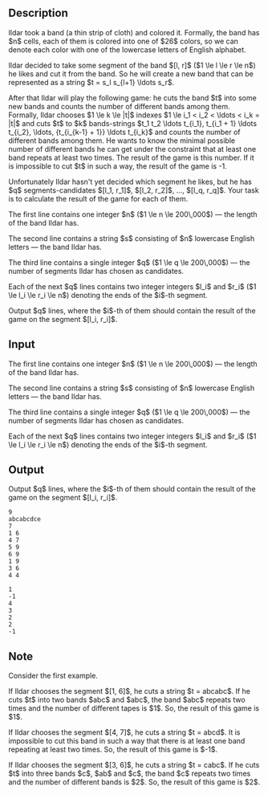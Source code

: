 ## Description

<div><p>Ildar took a band (a thin strip of cloth) and colored it. Formally, the band has $n$ cells, each of them is colored into one of $26$ colors, so we can denote each color with one of the lowercase letters of English alphabet. </p><p>Ildar decided to take some segment of the band $[l, r]$ ($1 \le l \le r \le n$) he likes and cut it from the band. So he will create a new band that can be represented as a string $t = s_l s_{l+1} \ldots s_r$.</p><p>After that Ildar will play the following game: he cuts the band $t$ into some new bands and counts the number of different bands among them. Formally, Ildar chooses $1 \le k \le |t|$ indexes $1 \le i_1 &lt; i_2 &lt; \ldots &lt; i_k = |t|$ and cuts $t$ to $k$ bands-strings $t_1 t_2 \ldots t_{i_1}, t_{i_1 + 1} \ldots t_{i_2}, \ldots, {t_{i_{k-1} + 1}} \ldots t_{i_k}$ and counts the number of different bands among them. He wants to know the minimal possible number of different bands he can get under the constraint that at least one band repeats at least two times. The result of the game is this number. If it is impossible to cut $t$ in such a way, the result of the game is <span class="tex-font-style-tt">-1</span>.</p><p>Unfortunately Ildar hasn't yet decided which segment he likes, but he has $q$ segments-candidates $[l_1, r_1]$, $[l_2, r_2]$, ..., $[l_q, r_q]$. Your task is to calculate the result of the game for each of them.</p></div><div class="input-specification"><p>The first line contains one integer $n$ ($1 \le n \le 200\,000$)&nbsp;— the length of the band Ildar has.</p><p>The second line contains a string $s$ consisting of $n$ lowercase English letters&nbsp;— the band Ildar has.</p><p>The third line contains a single integer $q$ ($1 \le q \le 200\,000$)&nbsp;— the number of segments Ildar has chosen as candidates.</p><p>Each of the next $q$ lines contains two integer integers $l_i$ and $r_i$ ($1 \le l_i \le r_i \le n$) denoting the ends of the $i$-th segment.</p></div><div class="output-specification"><p>Output $q$ lines, where the $i$-th of them should contain the result of the game on the segment $[l_i, r_i]$.</p></div>

## Input

<p>The first line contains one integer $n$ ($1 \le n \le 200\,000$)&nbsp;— the length of the band Ildar has.</p><p>The second line contains a string $s$ consisting of $n$ lowercase English letters&nbsp;— the band Ildar has.</p><p>The third line contains a single integer $q$ ($1 \le q \le 200\,000$)&nbsp;— the number of segments Ildar has chosen as candidates.</p><p>Each of the next $q$ lines contains two integer integers $l_i$ and $r_i$ ($1 \le l_i \le r_i \le n$) denoting the ends of the $i$-th segment.</p>

## Output

<p>Output $q$ lines, where the $i$-th of them should contain the result of the game on the segment $[l_i, r_i]$.</p>





```input1
9
abcabcdce
7
1 6
4 7
5 9
6 9
1 9
3 6
4 4

```




```output1
1
-1
4
3
2
2
-1

```



## Note

<p>Consider the first example.</p><p>If Ildar chooses the segment $[1, 6]$, he cuts a string $t = abcabc$. If he cuts $t$ into two bands $abc$ and $abc$, the band $abc$ repeats two times and the number of different tapes is $1$. So, the result of this game is $1$.</p><p>If Ildar chooses the segment $[4, 7]$, he cuts a string $t = abcd$. It is impossible to cut this band in such a way that there is at least one band repeating at least two times. So, the result of this game is $-1$.</p><p>If Ildar chooses the segment $[3, 6]$, he cuts a string $t = cabc$. If he cuts $t$ into three bands $c$, $ab$ and $c$, the band $c$ repeats two times and the number of different bands is $2$. So, the result of this game is $2$.</p>
